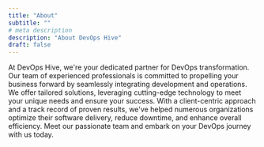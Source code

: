 ```yaml
---
title: "About"
subtitle: ""
# meta description
description: "About DevOps Hive"
draft: false
---
```


At DevOps Hive, we're your dedicated partner for DevOps transformation. Our team of experienced professionals is committed to propelling your business forward by seamlessly integrating development and operations. We offer tailored solutions, leveraging cutting-edge technology to meet your unique needs and ensure your success. With a client-centric approach and a track record of proven results, we've helped numerous organizations optimize their software delivery, reduce downtime, and enhance overall efficiency. Meet our passionate team and embark on your DevOps journey with us today.
